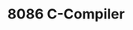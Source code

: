 ---
layout: page
title: 8086 C-Compiler
description: A compiler for a subset of the C-langauge for the Intel 8086 CPU, made from scratch
img: assets/img/compiler.png
redirect: https://github.com/wjalal/3-1/tree/main/10/The_Full_Compiler
importance: 11
category: Academic
---